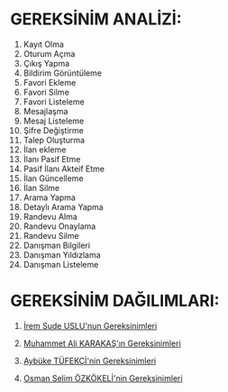 # GEREKSİNİM ANALİZİ:

1. Kayıt Olma
2. Oturum Açma
3. Çıkış Yapma
4. Bildirim Görüntüleme
5. Favori Ekleme
6. Favori Silme
7. Favori Listeleme
8. Mesajlaşma
9. Mesaj Listeleme
10. Şifre Değiştirme
11. Talep Oluşturma
12. İlan ekleme
13. İlanı Pasif Etme
14. Pasif İlanı Akteif Etme
15. İlan Güncelleme
16. İlan Silme
17. Arama Yapma
18. Detaylı Arama Yapma
19. Randevu Alma
20. Randevu Onaylama
21. Randevu Silme
22. Danışman Bilgileri
23. Danışman Yıldızlama
24. Danışman Listeleme

# GEREKSİNİM DAĞILIMLARI:
1. [İrem Sude USLU'nun Gereksinimleri](./iremg.md)

2. [Muhammet Ali KARAKAŞ'ın Gereksinimleri](./muhammetg.md)

3. [Aybüke TÜFEKÇİ'nin Gereksinimleri](./aybükeg.md)

4. [Osman Selim ÖZKÖKELİ'nin Gereksinimleri](./selimg.md)

